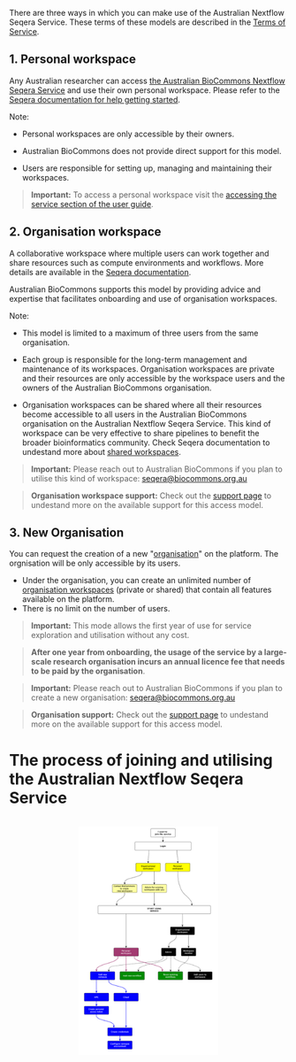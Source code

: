 

There are three ways in which you can make use of the Australian Nextflow Seqera Service. 
These terms of these models are described in the [Terms of Service](/main/nextflow-seqera/service-terms.md).


## 1. Personal workspace
Any Australian researcher can access [the Australian BioCommons Nextflow Seqera Service](http://seqera.services.biocommons.org.au/) and use their own personal workspace. Please refer to the [Seqera documentation for help getting started](https://docs.seqera.io/platform/latest/getting-started/workspace/). 

Note:

- Personal workspaces are only accessible by their owners.

- Australian BioCommons does not provide direct support for this model.

- Users are responsible for setting up, managing and maintaining their workspaces. 

> **Important:**
> To access a personal workspace visit the [accessing the service section of the user guide](/nextflow-seqera/user-guide/service-access.md).

## 2. Organisation workspace

A collaborative workspace where multiple users can work together and share resources such as compute environments and workflows. More details are available in the [Seqera documentation](https://docs.seqera.io/platform/latest/orgs-and-teams/workspace-management/). 

Australian BioCommons supports this model by providing advice and expertise that facilitates onboarding and use of organisation workspaces. 

Note: 

- This model is limited to a maximum of three users from the same organisation. 

- Each group is responsible for the long-term management and maintenance of its workspaces.
Organisation workspaces are private and their resources are only accessible by the workspace users and the owners of the Australian BioCommons organisation.

- Organisation workspaces can be shared where all their resources become accessible to all users in the Australian BioCommons organisation on the Australian Nextflow Seqera Service. This kind of workspace can be very effective to share pipelines to benefit the broader bioinformatics community. Check Seqera documentation to undestand more about [shared workspaces](https://docs.seqera.io/platform/latest/orgs-and-teams/shared-workspaces/).

> **Important:**
> Please reach out to Australian BioCommons if you plan to utilise this kind of workspace: <seqera@biocommons.org.au>

> **Organisation workspace support:**
> Check out the [support page](/nextflow-seqera/main/support) to undestand more on the available support for this access model.

## 3. New Organisation

You can request the creation of a new "[organisation](https://docs.seqera.io/platform/latest/orgs-and-teams/organizations)" on the platform. The orgnisation will be only accessible by its users. 

- Under the organisation, you can create an unlimited number of [organisation workspaces](https://docs.seqera.io/platform/latest/orgs-and-teams/workspace-management) (private or shared) that contain all features available on the platform.
- There is no limit on the number of users.

> **Important:**
> This mode allows the first year of use for service exploration and utilisation without any cost.

> **After one year from onboarding, the usage of the service by a large-scale research organisation incurs an annual licence fee that needs to be paid by the organisation**.

> **Important:**
> Please reach out to Australian BioCommons if you plan to create a new organisation: <seqera@biocommons.org.au>

> **Organisation support:**
> Check out the [support page](/nextflow-seqera/main/support.md) to undestand more on the available support for this access model.



# The process of joining and utilising the Australian Nextflow Seqera Service

<br/>
<div style="text-align:center"><img width="50%" src="../assets/doc_img/seqera-process.png"/></div>
<br/>
